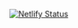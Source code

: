 [![Netlify Status](https://api.netlify.com/api/v1/badges/bbddc642-0435-4e5d-baa8-3d874463658c/deploy-status)](https://app.netlify.com/sites/meghna-contoor/deploys)
